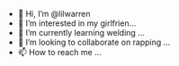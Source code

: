 - 👋 Hi, I’m @lilwarren
- 👀 I’m interested in my girlfrien...
- 🌱 I’m currently learning welding ...
- 💞️ I’m looking to collaborate on rapping
...
- 📫 How to reach me ...

<!---
lilwarren/lilwarren is a ✨ special ✨ repository because its `README.md` (this file) appears on your GitHub profile.
You can click the Preview link to take a look at your changes.
--->
